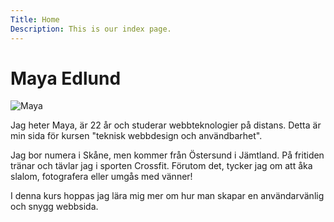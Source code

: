 ```yaml
---
Title: Home
Description: This is our index page.
---
```


Maya Edlund
==========================

![Maya](image/maya.jpg)

Jag heter Maya, är 22 år och studerar webbteknologier på distans. Detta är min sida för kursen "teknisk webbdesign och användbarhet".

Jag bor numera i Skåne, men kommer från Östersund i Jämtland. På fritiden tränar och tävlar jag i sporten Crossfit. Förutom det, tycker jag om att åka slalom, fotografera eller umgås med vänner!

I denna kurs hoppas jag lära mig mer om hur man skapar en användarvänlig och snygg webbsida. 